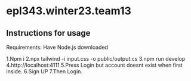 # epl343.winter23.team13

Instructions for usage
-----------------------------
Requirements: Have Node.js downloaded


1.Npm i
2.npx tailwind -i input.css -o public/output.cs
3.npm run develop
4.http://localhost:4111
5.Press Login but account doesnt exist when first inside.
6.Sign UP
7.Then Login.





